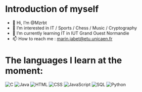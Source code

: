 # Introduction of myself
- 👋 Hi, I’m @Mzrbt
- 👀 I’m interested in IT / Sports / Chess / Music / Cryptography
- 🌱 I’m currently learning IT in IUT Grand Ouest Normandie
- 📫 How to reach me :  marin.jabet@etu.unicaen.fr

# The languages ​​I learn at the moment:
![C](https://img.shields.io/badge/Langage-C-blue)
![Java](https://img.shields.io/badge/Langage-Java-red)
![HTML](https://img.shields.io/badge/Langage-HTML-orange)
![CSS](https://img.shields.io/badge/Langage-CSS-blueviolet)
![JavaScript](https://img.shields.io/badge/Langage-JavaScript-yellow)
![SQL](https://img.shields.io/badge/Langage-SQL-green)
![Python](https://img.shields.io/badge/Langage-Python-white)
